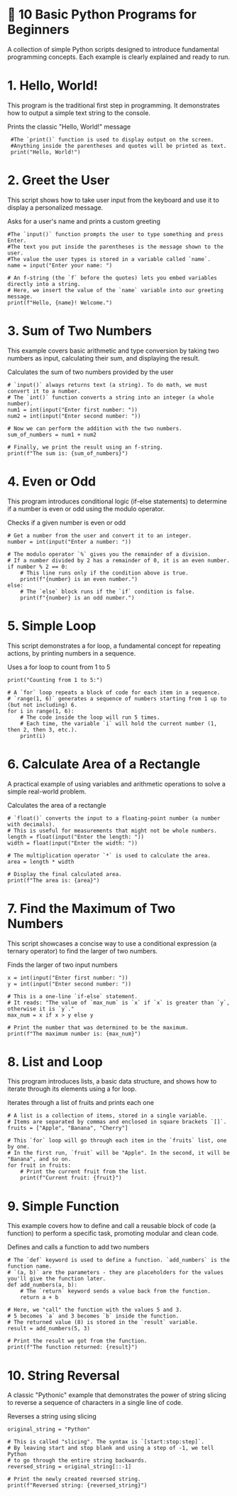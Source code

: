 # 🚀 10 Basic Python Programs for Beginners
A collection of simple Python scripts designed to introduce fundamental programming concepts. Each example is clearly explained and ready to run.

# 1. Hello, World!
This program is the traditional first step in programming. It demonstrates how to output a simple text string to the console.

 Prints the classic "Hello, World!" message
 
     #The `print()` function is used to display output on the screen.
     #Anything inside the parentheses and quotes will be printed as text.
     print("Hello, World!")

# 2. Greet the User
This script shows how to take user input from the keyboard and use it to display a personalized message.

 Asks for a user's name and prints a custom greeting
 
    #The `input()` function prompts the user to type something and press Enter.
    #The text you put inside the parentheses is the message shown to the user.
    #The value the user types is stored in a variable called `name`.
    name = input("Enter your name: ")

    # An f-string (the `f` before the quotes) lets you embed variables directly into a string.
    # Here, we insert the value of the `name` variable into our greeting message.
    print(f"Hello, {name}! Welcome.")

# 3. Sum of Two Numbers
This example covers basic arithmetic and type conversion by taking two numbers as input, calculating their sum, and displaying the result.

 Calculates the sum of two numbers provided by the user
 
    # `input()` always returns text (a string). To do math, we must convert it to a number.
    # The `int()` function converts a string into an integer (a whole number).
    num1 = int(input("Enter first number: "))
    num2 = int(input("Enter second number: "))

    # Now we can perform the addition with the two numbers.
    sum_of_numbers = num1 + num2

    # Finally, we print the result using an f-string.
    print(f"The sum is: {sum_of_numbers}")

# 4. Even or Odd
This program introduces conditional logic (if-else statements) to determine if a number is even or odd using the modulo operator.

Checks if a given number is even or odd

    # Get a number from the user and convert it to an integer.
    number = int(input("Enter a number: "))

    # The modulo operator `%` gives you the remainder of a division.
    # If a number divided by 2 has a remainder of 0, it is an even number.
    if number % 2 == 0:
        # This line runs only if the condition above is true.
        print(f"{number} is an even number.")
    else:
        # The `else` block runs if the `if` condition is false.
        print(f"{number} is an odd number.")

# 5. Simple Loop
This script demonstrates a for loop, a fundamental concept for repeating actions, by printing numbers in a sequence.

 Uses a for loop to count from 1 to 5

    print("Counting from 1 to 5:")

    # A `for` loop repeats a block of code for each item in a sequence.
    # `range(1, 6)` generates a sequence of numbers starting from 1 up to (but not including) 6.
    for i in range(1, 6):
        # The code inside the loop will run 5 times.
        # Each time, the variable `i` will hold the current number (1, then 2, then 3, etc.).
        print(i)

# 6. Calculate Area of a Rectangle
A practical example of using variables and arithmetic operations to solve a simple real-world problem.

 Calculates the area of a rectangle

    # `float()` converts the input to a floating-point number (a number with decimals).
    # This is useful for measurements that might not be whole numbers.
    length = float(input("Enter the length: "))
    width = float(input("Enter the width: "))

    # The multiplication operator `*` is used to calculate the area.
    area = length * width

    # Display the final calculated area.
    print(f"The area is: {area}")

# 7. Find the Maximum of Two Numbers
This script showcases a concise way to use a conditional expression (a ternary operator) to find the larger of two numbers.

 Finds the larger of two input numbers

    x = int(input("Enter first number: "))
    y = int(input("Enter second number: "))

    # This is a one-line `if-else` statement.
    # It reads: "The value of `max_num` is `x` if `x` is greater than `y`, otherwise it is `y`."
    max_num = x if x > y else y

    # Print the number that was determined to be the maximum.
    print(f"The maximum number is: {max_num}")

# 8. List and Loop
This program introduces lists, a basic data structure, and shows how to iterate through its elements using a for loop.

 Iterates through a list of fruits and prints each one

    # A list is a collection of items, stored in a single variable.
    # Items are separated by commas and enclosed in square brackets `[]`.
    fruits = ["Apple", "Banana", "Cherry"]

    # This `for` loop will go through each item in the `fruits` list, one by one.
    # In the first run, `fruit` will be "Apple". In the second, it will be "Banana", and so on.
    for fruit in fruits:
        # Print the current fruit from the list.
        print(f"Current fruit: {fruit}")

# 9. Simple Function
This example covers how to define and call a reusable block of code (a function) to perform a specific task, promoting modular and clean code.

 Defines and calls a function to add two numbers
    
    # The `def` keyword is used to define a function. `add_numbers` is the function name.
    # `(a, b)` are the parameters - they are placeholders for the values you'll give the function later.
    def add_numbers(a, b):
        # The `return` keyword sends a value back from the function.
        return a + b

    # Here, we "call" the function with the values 5 and 3.
    # 5 becomes `a` and 3 becomes `b` inside the function.
    # The returned value (8) is stored in the `result` variable.
    result = add_numbers(5, 3)

    # Print the result we got from the function.
    print(f"The function returned: {result}")

# 10. String Reversal
A classic "Pythonic" example that demonstrates the power of string slicing to reverse a sequence of characters in a single line of code.

 Reverses a string using slicing

    original_string = "Python"

    # This is called "slicing". The syntax is `[start:stop:step]`.
    # By leaving start and stop blank and using a step of -1, we tell Python
    # to go through the entire string backwards.
    reversed_string = original_string[::-1]

    # Print the newly created reversed string.
    print(f"Reversed string: {reversed_string}")
